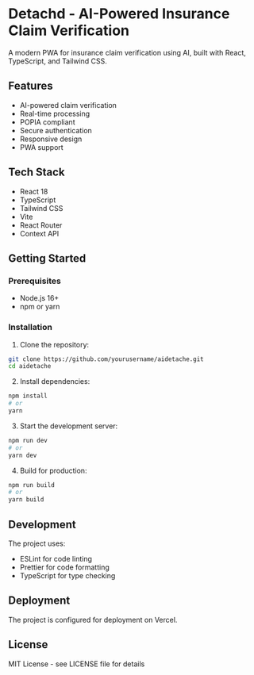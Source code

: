 # Detachd - AI-Powered Insurance Claim Verification

A modern PWA for insurance claim verification using AI, built with React, TypeScript, and Tailwind CSS.

## Features

- AI-powered claim verification
- Real-time processing
- POPIA compliant
- Secure authentication
- Responsive design
- PWA support

## Tech Stack

- React 18
- TypeScript
- Tailwind CSS
- Vite
- React Router
- Context API

## Getting Started

### Prerequisites

- Node.js 16+
- npm or yarn

### Installation

1. Clone the repository:
```bash
git clone https://github.com/yourusername/aidetache.git
cd aidetache
```

2. Install dependencies:
```bash
npm install
# or
yarn
```

3. Start the development server:
```bash
npm run dev
# or
yarn dev
```

4. Build for production:
```bash
npm run build
# or
yarn build
```

## Development

The project uses:
- ESLint for code linting
- Prettier for code formatting
- TypeScript for type checking

## Deployment

The project is configured for deployment on Vercel.

## License

MIT License - see LICENSE file for details